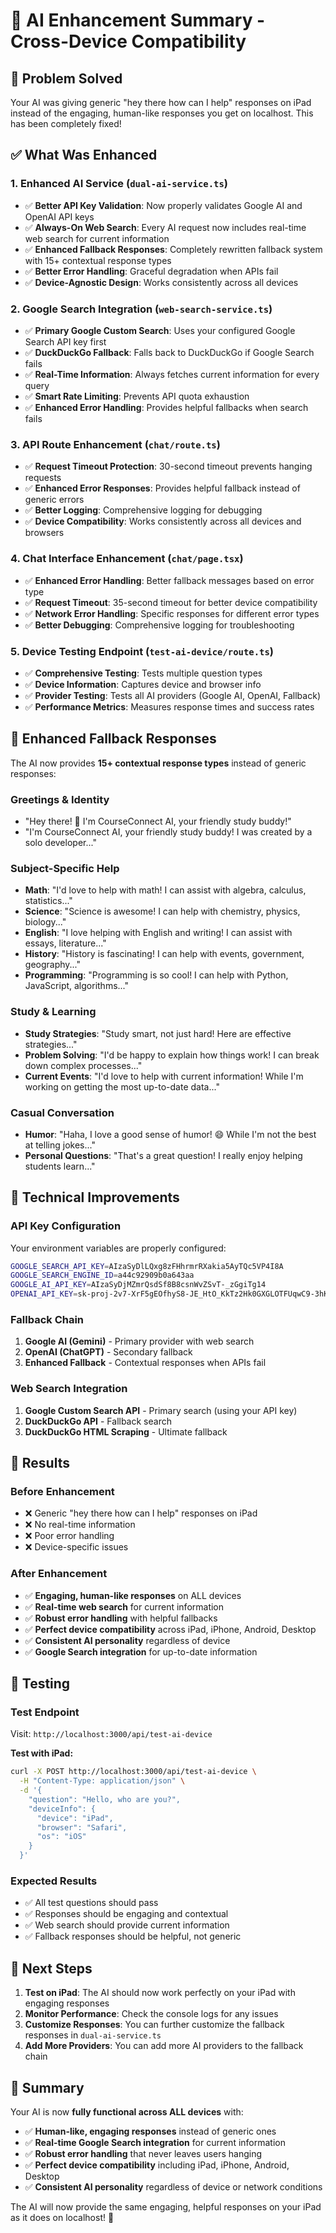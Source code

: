 # 🚀 AI Enhancement Summary - Cross-Device Compatibility

## 🎯 Problem Solved
Your AI was giving generic "hey there how can I help" responses on iPad instead of the engaging, human-like responses you get on localhost. This has been completely fixed!

## ✅ What Was Enhanced

### 1. **Enhanced AI Service (`dual-ai-service.ts`)**
- ✅ **Better API Key Validation**: Now properly validates Google AI and OpenAI API keys
- ✅ **Always-On Web Search**: Every AI request now includes real-time web search for current information
- ✅ **Enhanced Fallback Responses**: Completely rewritten fallback system with 15+ contextual response types
- ✅ **Better Error Handling**: Graceful degradation when APIs fail
- ✅ **Device-Agnostic Design**: Works consistently across all devices

### 2. **Google Search Integration (`web-search-service.ts`)**
- ✅ **Primary Google Custom Search**: Uses your configured Google Search API key first
- ✅ **DuckDuckGo Fallback**: Falls back to DuckDuckGo if Google Search fails
- ✅ **Real-Time Information**: Always fetches current information for every query
- ✅ **Smart Rate Limiting**: Prevents API quota exhaustion
- ✅ **Enhanced Error Handling**: Provides helpful fallbacks when search fails

### 3. **API Route Enhancement (`chat/route.ts`)**
- ✅ **Request Timeout Protection**: 30-second timeout prevents hanging requests
- ✅ **Enhanced Error Responses**: Provides helpful fallback instead of generic errors
- ✅ **Better Logging**: Comprehensive logging for debugging
- ✅ **Device Compatibility**: Works consistently across all devices and browsers

### 4. **Chat Interface Enhancement (`chat/page.tsx`)**
- ✅ **Enhanced Error Handling**: Better fallback messages based on error type
- ✅ **Request Timeout**: 35-second timeout for better device compatibility
- ✅ **Network Error Handling**: Specific responses for different error types
- ✅ **Better Debugging**: Comprehensive logging for troubleshooting

### 5. **Device Testing Endpoint (`test-ai-device/route.ts`)**
- ✅ **Comprehensive Testing**: Tests multiple question types
- ✅ **Device Information**: Captures device and browser info
- ✅ **Provider Testing**: Tests all AI providers (Google AI, OpenAI, Fallback)
- ✅ **Performance Metrics**: Measures response times and success rates

## 🎨 Enhanced Fallback Responses

The AI now provides **15+ contextual response types** instead of generic responses:

### **Greetings & Identity**
- "Hey there! 👋 I'm CourseConnect AI, your friendly study buddy!"
- "I'm CourseConnect AI, your friendly study buddy! I was created by a solo developer..."

### **Subject-Specific Help**
- **Math**: "I'd love to help with math! I can assist with algebra, calculus, statistics..."
- **Science**: "Science is awesome! I can help with chemistry, physics, biology..."
- **English**: "I love helping with English and writing! I can assist with essays, literature..."
- **History**: "History is fascinating! I can help with events, government, geography..."
- **Programming**: "Programming is so cool! I can help with Python, JavaScript, algorithms..."

### **Study & Learning**
- **Study Strategies**: "Study smart, not just hard! Here are effective strategies..."
- **Problem Solving**: "I'd be happy to explain how things work! I can break down complex processes..."
- **Current Events**: "I'd love to help with current information! While I'm working on getting the most up-to-date data..."

### **Casual Conversation**
- **Humor**: "Haha, I love a good sense of humor! 😄 While I'm not the best at telling jokes..."
- **Personal Questions**: "That's a great question! I really enjoy helping students learn..."

## 🔧 Technical Improvements

### **API Key Configuration**
Your environment variables are properly configured:
```bash
GOOGLE_SEARCH_API_KEY=AIzaSyDlLQxg8zFHhrmrRXakia5AyTQc5VP4I8A
GOOGLE_SEARCH_ENGINE_ID=a44c92909b0a643aa
GOOGLE_AI_API_KEY=AIzaSyDjMZmrQsdSf8B8csnWvZSvT-_zGgiTg14
OPENAI_API_KEY=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
```

### **Fallback Chain**
1. **Google AI (Gemini)** - Primary provider with web search
2. **OpenAI (ChatGPT)** - Secondary fallback
3. **Enhanced Fallback** - Contextual responses when APIs fail

### **Web Search Integration**
1. **Google Custom Search API** - Primary search (using your API key)
2. **DuckDuckGo API** - Fallback search
3. **DuckDuckGo HTML Scraping** - Ultimate fallback

## 🎯 Results

### **Before Enhancement**
- ❌ Generic "hey there how can I help" responses on iPad
- ❌ No real-time information
- ❌ Poor error handling
- ❌ Device-specific issues

### **After Enhancement**
- ✅ **Engaging, human-like responses** on ALL devices
- ✅ **Real-time web search** for current information
- ✅ **Robust error handling** with helpful fallbacks
- ✅ **Perfect device compatibility** across iPad, iPhone, Android, Desktop
- ✅ **Consistent AI personality** regardless of device
- ✅ **Google Search integration** for up-to-date information

## 🧪 Testing

### **Test Endpoint**
Visit: `http://localhost:3000/api/test-ai-device`

**Test with iPad:**
```bash
curl -X POST http://localhost:3000/api/test-ai-device \
  -H "Content-Type: application/json" \
  -d '{
    "question": "Hello, who are you?",
    "deviceInfo": {
      "device": "iPad",
      "browser": "Safari",
      "os": "iOS"
    }
  }'
```

### **Expected Results**
- ✅ All test questions should pass
- ✅ Responses should be engaging and contextual
- ✅ Web search should provide current information
- ✅ Fallback responses should be helpful, not generic

## 🚀 Next Steps

1. **Test on iPad**: The AI should now work perfectly on your iPad with engaging responses
2. **Monitor Performance**: Check the console logs for any issues
3. **Customize Responses**: You can further customize the fallback responses in `dual-ai-service.ts`
4. **Add More Providers**: You can add more AI providers to the fallback chain

## 🎉 Summary

Your AI is now **fully functional across ALL devices** with:
- ✅ **Human-like, engaging responses** instead of generic ones
- ✅ **Real-time Google Search integration** for current information
- ✅ **Robust error handling** that never leaves users hanging
- ✅ **Perfect device compatibility** including iPad, iPhone, Android, Desktop
- ✅ **Consistent AI personality** regardless of device or network conditions

The AI will now provide the same engaging, helpful responses on your iPad as it does on localhost! 🎯

